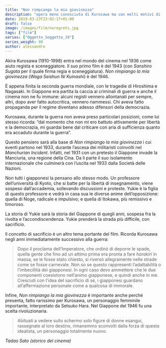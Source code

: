 ```yaml
---
title: "Non rimpiango la mia giovinezza"
description: "opera meno conosciuta di Kurosawa ma con molti motivi di interesse"
date: 2019-03-23T23:02:17+01:00
draft: false
image: /images/film/noregrets.jpg
tags: ["film"]
series: ["Oggetto_Soggetto_19"]
series_weight: 99
author: alessandro
---
```


Akira Kurosawa (1910-1998) entra nel mondo del cinema nel 1936 come aiuto regista e sceneggiatore. Il suo primo film è del 1943 (con _Sanshiro Sugata_ per il quale firma regia e sceneggiatura). _Non rimpiango la mia giovinezza_ (_Waga Seishun Ni Kuinashi_) è del 1946.

È appena finita la seconda guerra mondiale, con le tragedie di Hiroshima e Nagasaki. In Giappone era partita la caccia ai criminali di guerra e anche il cinema non ne fu immune: alcuni registi vennero allontanati per sempre, altri, dopo aver fatto autocritica, vennero riammessi. Chi aveva fatto propaganda per il regime diventano adesso difensori della democrazia.

Kurosawa, durante la guerra non aveva preso particolari posizioni, come lui stesso ricorda: “dal momento che non mi ero battuto attivamente per libertà e la democrazia, mi guardai bene dal criticare con aria di sufficienza quanto era accaduto durante la guerra”.

Questo pensiero sarà alla base di _Non rimpiango la mia giovinezza_ i cui eventi partono nel 1933, durante l’ascesa dei militaristi coinvolti nel _Manchurian Incident_. Infatti, nel 1931 con un pretesto il Giappone invade la Manciuria, una regione della Cina. Da lì parte il suo isolamento internazionale che culminerà con l’uscita nel 1933 dalla Società delle Nazioni.

Non tutti i giapponesi la pensano allo stesso modo. Un professore dell’università di Kyoto, che si batte per la libertà di insegnamento, viene sospeso dall’accademia, sollevando discussioni e proteste. Yukie è la figlia di questo professore e vedrà in casa sua le diverse anime dell’opposizione: quella di Noge, radicale e impulsivo; e quella di Itokawa, più remissivo e timoroso.

La storia di Yukie sarà la storia del Giappone di quegli anni, sospesa fra la rivolta e l’accondiscendenza. Yukie prenderà la strada più difficile, con sacrificio.

Il concetto di sacrificio è un altro tema portante del film. Ricorda Kurosawa negli anni immediatamente successivo alla guerra:

> Dopo il proclama dell’Imperatore, che ordinò di deporre le spade, quella gente che fino ad un attimo prima era pronta a fare _harakiri_ in massa, se le fosse stato chiesto, si riversò allegramente nelle strade come se fosse carnevale. Non so se questo rappresenti l’adattabilità o l’imbecillità dei giapponesi. In ogni caso devo ammettere che le due componenti coesistono nell’animo giapponese, e quindi anche in me. Cresciuti con l’idea del sacrificio di sé, i giapponesi guardano all’affermazione personale come a qualcosa di immorale.

Infine, _Non rimpiango la mia giovinezza_ è importante anche perché presenta, fatto rarissimo per Kurosawa, un personaggio femminile importante, interpretato da Setsuko Hara. Nel Giappone del 1946 fu una scelta rivoluzionaria.

> Abituati a vedere sullo schermo solo figure di donne esangui, rassegnate al loro destino, rimanemmo sconvolti dalla forza di questa idealista, un personaggio totalmente nuovo.

_Tadao Sato (storico del cinema)_
